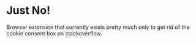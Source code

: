 # Just No!
Browser extension that currently exists pretty much only to get rid of the cookie consent box on stackoverflow.
